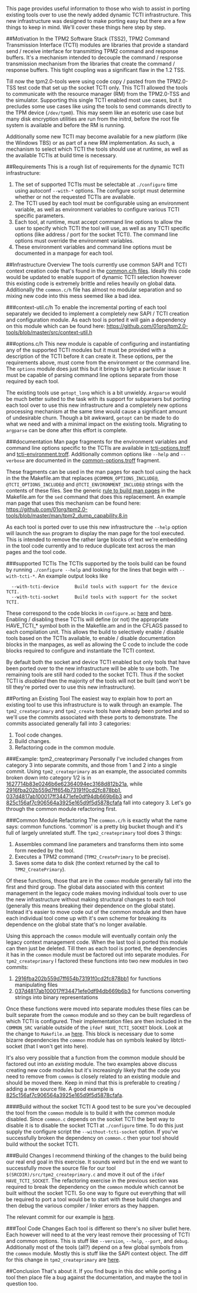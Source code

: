 This page provides useful information to those who wish to assist in porting existing tools over to use the newly added dynamic TCTI infrastructure. This new infrastructure was designed to make porting easy but there are a few things to keep in mind. We'll cover these things here step by step.

##Motivation
In the TPM2 Software Stack (TSS2), TPM2 Command Transmission Interface (TCTI) modules are libraries that provide a standard send / receive interface for transmitting TPM2 command and response buffers. It's a mechanism intended to decouple the command / response transmission mechanism from the libraries that create the command / response buffers. This tight coupling was a significant flaw in the 1.2 TSS.

Till now the tpm2.0-tools were using code copy / pasted from the TPM2.0-TSS test code that set up the socket TCTI only. This TCTI allowed the tools to communicate with the resource manager (RM) from the TPM2.0-TSS and the simulator. Supporting this single TCTI enabled most use cases, but it precludes some use cases like using the tools to send commands directly to the TPM device (`/dev/tpm0`). This may seem like an esoteric use case but many disk encryption utilities are run from the initrd, before the root file system is available and before the RM is running. 

Additionally some new TCTI may become available for a new platform (like the Windows TBS) or as part of a new RM implementation. As such, a mechanism to select which TCTI the tools should use at runtime, as well as the available TCTIs at build time is necessary.

##Requirements
This is a rough list of requirements for the dynamic TCTI infrastructure:

1. The set of supported TCTIs must be selectable at `./configure` time using autoconf `--with-*` options. The configure script must determine whether or not the requested TCTIs are available.
2. The TCTI used by each tool must be configurable using an environment variable, as well as environment variables to configure various TCTI specific parameters.
3. Each tool, at runtime, must accept command line options to allow the user to specify which TCTI the tool will use, as well as any TCTI specific options (like address / port for the socket TCTI). The command line options must override the environment variables.
4. These environment variables and command line options must be documented in a manpage for each tool.

##Infrastructure Overview
The tools currently use common SAPI and TCTI context creation code that's found in the [common.c/h files](https://github.com/01org/tpm2.0-tools/blob/master/src/common.c#L244). Ideally this code would be updated to enable support of dynamic TCTI selection however this existing code is extremely brittle and relies heavily on global data. Additionally the `common.c/h` file has almost no modular separation and so mixing new code into this mess seemed like a bad idea.

###context-util.c/h
To enable the incremental porting of each tool separately we decided to implement a completely new SAPI / TCTI creation and configuration module. As each tool is ported it will gain a dependency on this module which can be found here: https://github.com/01org/tpm2.0-tools/blob/master/src/context-util.h

###options.c/h
This new module is capable of configuring and instantiating any of the supported TCTI modules but it must be provided with a description of the TCTI before it can create it. These options, per the requirements above, must come from the environment or the command line. The `options` module does just this but it brings to light a particular issue: It must be capable of parsing command line options separate from those required by each tool.

The existing tools use `getopt_long` which is a bit unwieldy. `Argparse` would be much better suited to the task with its support for subparsers but porting each tool over to use this new infrastructure and a completely new options processing mechanism at the same time would cause a significant amount of undesirable churn. Though a bit awkward, `getopt` can be made to do what we need and with a minimal impact on the existing tools. Migrating to `argparse` can be done after this effort is complete.

###documentation
Man page fragments for the environment variables and command line options specific to the TCTIs are available in [tcti-options.troff](https://github.com/01org/tpm2.0-tools/blob/master/man/tcti-options.troff) and [tcti-environment.troff](https://github.com/01org/tpm2.0-tools/blob/master/man/tcti-environment.troff). Additionally common options like `--help` and `--verbose` are documented in the [common-options.troff](https://github.com/01org/tpm2.0-tools/blob/master/man/common-options.troff) fragment.

These fragments can be used in the man pages for each tool using the hack in the the Makefile.am that replaces `@COMMON_OPTIONS_INCLUDE@`, `@TCTI_OPTIONS_INCLUDE@` and `@TCTI_ENVIRONMENT_INCLUDE@` strings with the contents of these files. See the generic [rule to build man pages](https://github.com/01org/tpm2.0-tools/blob/master/Makefile.am#L202) in the Makefile.am for the `sed` command that does this replacement. An example man page that uses this mechanism can be found here: https://github.com/01org/tpm2.0-tools/blob/master/man/tpm2_dump_capability.8.in

As each tool is ported over to use this new infrastructure the `--help` option will launch the `man` program to display the man page for the tool executed. This is intended to remove the rather large blocks of text we're embedding in the tool code currently and to reduce duplicate text across the man pages and the tool code.

###supported TCTIs
The TCTIs supported by the tools build can be found by running `./configure --help` and looking for the lines that begin with `--with-tcti-*`. An example output looks like
```
  --with-tcti-device      Build tools with support for the device TCTI.
  --with-tcti-socket      Build tools with support for the socket TCTI.
```
These correspond to the code blocks in `configure.ac` [here](https://github.com/01org/tpm2.0-tools/blob/master/configure.ac#L9) and [here](https://github.com/01org/tpm2.0-tools/blob/master/configure.ac#L27). Enabling / disabling these TCTIs will define (or not) the appropriate HAVE_TCTI_* symbol both in the Makefile.am and in the CFLAGS passed to each compilation unit. This allows the build to selectively enable / disable tools based on the TCTIs available, to enable / disable documentation blocks in the manpages, as well as allowing the C code to include the code blocks required to configure and instantiate the TCTI context.

By default both the socket and device TCTI enabled but only tools that have been ported over to the new infrastructure will be able to use both. The remaining tools are still hard coded to the socket TCTI. Thus if the socket TCTI is *disabled* then the majority of the tools will not be built (and won't be till they're ported over to use this new infrastructure).

##Porting an Existing Tool
The easiest way to explain how to port an existing tool to use this infrastructure is to walk through an example. The `tpm2_createprimary` and `tpm2_create` tools have already been ported and so we'll use the commits associated with these ports to demonstrate. The commits associated generally fall into 3 categories:
1. Tool code changes.
2. Build changes.
3. Refactoring code in the common module.

###Example: tpm2_createprimary
Personally I've included changes from category 3 into separate commits, and those from 1 and 2 into a single commit. Using `tpm2_createprimary` as an example, the associated commits broken down into category 1/2 is in [1627714b83e0246b6e62364094ec3168d812b21a](https://github.com/01org/tpm2.0-tools/commit/1627714b83e0246b6e62364094ec3168d812b21a), while [2916fba202b559d7ff654b73191f0cd2fc878bb1](https://github.com/01org/tpm2.0-tools/commit/2916fba202b559d7ff654b73191f0cd2fc878bb1), 
[037d4817ab100017ff34471efe0df94db669b6b3](https://github.com/01org/tpm2.0-tools/commit/037d4817ab100017ff34471efe0df94db669b6b3) and [825c156af7c906564a3925e165d9f5d5878cfafa](https://github.com/01org/tpm2.0-tools/commit/825c156af7c906564a3925e165d9f5d5878cfafa) fall into category 3. Let's go through the common module refactoring first.

###Common Module Refactoring
The `common.c/h` is exactly what the name says: common functions. 'common' is a pretty big bucket though and it's full of largely unrelated stuff. The `tpm2_createprimary` tool does 3 things:

1. Assembles command line parameters and transforms them into some form needed by the tool.
2. Executes a TPM2 command (`TPM2_CreatePrimary` to be precise).
3. Saves some data to disk (the context returned by the call to `TPM2_CreatePrimary`).

Of these functions, those that are in the `common` module generally fall into the first and third group. The global data associated with this context management in the legacy code makes moving individual tools over to use the new infrastructure without making structural changes to each tool (generally this means breaking their dependence on the global state). Instead it's easier to move code out of the common module and then have each individual tool come up with it's own scheme for breaking its dependence on the global state that's no longer available.

Using this approach the `common` module will eventually contain only the legacy context management code. When the last tool is ported this module can then just be deleted. Till then as each tool is ported, the dependencies it has in the `common` module must be factored out into separate modules. For `tpm2_createprimary` I factored these functions into two new modules in two commits:

1. [2916fba202b559d7ff654b73191f0cd2fc878bb1](https://github.com/01org/tpm2.0-tools/commit/2916fba202b559d7ff654b73191f0cd2fc878bb1) for functions manipulating files
2. [037d4817ab100017ff34471efe0df94db669b6b3](https://github.com/01org/tpm2.0-tools/commit/037d4817ab100017ff34471efe0df94db669b6b3) for functions converting strings into binary representations

Once these functions were moved into separate modules these files can be built separate from the `common` module and so they can be built regardless of which TCTI is configured. Their implementation files are then included in the `COMMON_SRC` variable outside of the `ifdef HAVE_TCTI_SOCKET` block. Look at the change to `Makefile.am` [here](https://github.com/01org/tpm2.0-tools/commit/037d4817ab100017ff34471efe0df94db669b6b3#diff-c949f93d03f44a4217d7a138f9e2e54a). This block is necessary due to some bizarre dependencies the `common` module has on symbols leaked by libtcti-socket (that I won't get into here).

It's also very possible that a function from the common module should be factored out into an *existing* module. The two examples above discuss creating new code modules but it's increasingly likely that the code you need to remove from `common` is closely related to an existing module and should be moved there. Keep in mind that this is preferable to creating / adding a new source file. A good example is [825c156af7c906564a3925e165d9f5d5878cfafa](https://github.com/01org/tpm2.0-tools/commit/825c156af7c906564a3925e165d9f5d5878cfafa).

####Build without the socket TCTI
A good test to be sure you've decoupled the tool from the `common` module is to build it with the common module disabled. Since `common.c` depends on the socket TCTI the best way to disable it is to disable the socket TCTI at `./configure` time. To do this just supply the configure script the `--without-tcti-socket` option. If you've successfully broken the dependency on `common.c` then your tool should build without the socket TCTI.

###Build Changes
I recommend thinking of the changes to the build being our real end goal in this exercise. It sounds weird but in the end we want to successfully move the source file for our tool `$(SRCDIR)/src/tpm2_createprimary.c` and move it out of the `ifdef HAVE_TCTI_SOCKET`. The refactoring exercise in the previous section was required to break the dependency on the `common` module which cannot be built without the socket TCTI. So one way to figure out everything that will be required to port a tool would be to start with these build changes and then debug the various compiler / linker errors as they happen.

The relevant commit for our example is [here](https://github.com/01org/tpm2.0-tools/commit/1627714b83e0246b6e62364094ec3168d812b21a#diff-c949f93d03f44a4217d7a138f9e2e54a).

###Tool Code Changes
Each tool is different so there's no silver bullet here. Each however will need to at the very least remove their processing of TCTI and common options. This is stuff like `--version`, `--help`, `--port`, and `debug`. Additionally most of the tools (all?) depend on a few global symbols from the `common` module. Mostly this is stuff like the SAPI context object. The diff for this change in `tpm2_createprimary` are [here](https://github.com/01org/tpm2.0-tools/commit/1627714b83e0246b6e62364094ec3168d812b21a#diff-20e0543f918c01063f818b4692c0cda9).

##Conclusion
That's about it. If you find bugs in this doc while porting a tool then place file a bug against the documentation, and maybe the tool in question too.